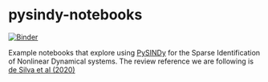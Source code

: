 # pysindy-notebooks

[![Binder](https://mybinder.org/badge_logo.svg)](https://mybinder.org/v2/gh/lheagy/pysidny-notebooks/master)

Example notebooks that explore using [PySINDy](https://pysindy.readthedocs.io/en/latest/index.html) for the Sparse Identification of Nonlinear Dynamical systems. The review reference we are following is [de Silva et al (2020)](https://arxiv.org/pdf/2004.08424.pdf)
